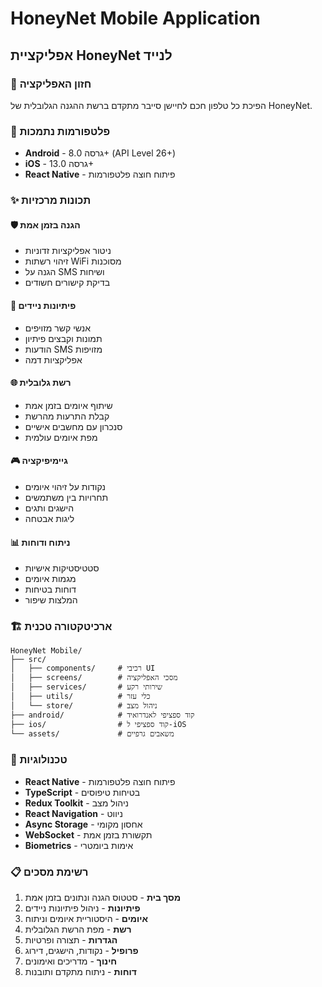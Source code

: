 # HoneyNet Mobile Application
## אפליקציית HoneyNet לנייד

### 🎯 חזון האפליקציה
הפיכת כל טלפון חכם לחיישן סייבר מתקדם ברשת ההגנה הגלובלית של HoneyNet.

### 📱 פלטפורמות נתמכות
- **Android** - גרסה 8.0+ (API Level 26+)
- **iOS** - גרסה 13.0+
- **React Native** - פיתוח חוצה פלטפורמות

### ✨ תכונות מרכזיות

#### 🛡️ הגנה בזמן אמת
- ניטור אפליקציות זדוניות
- זיהוי רשתות WiFi מסוכנות
- הגנה על SMS ושיחות
- בדיקת קישורים חשודים

#### 🍯 פיתיונות ניידים
- אנשי קשר מזויפים
- תמונות וקבצים פיתיון
- הודעות SMS מזויפות
- אפליקציות דמה

#### 🌐 רשת גלובלית
- שיתוף איומים בזמן אמת
- קבלת התרעות מהרשת
- סנכרון עם מחשבים אישיים
- מפת איומים עולמית

#### 🎮 גיימיפיקציה
- נקודות על זיהוי איומים
- תחרויות בין משתמשים
- הישגים ותגים
- ליגות אבטחה

#### 📊 ניתוח ודוחות
- סטטיסטיקות אישיות
- מגמות איומים
- דוחות בטיחות
- המלצות שיפור

### 🏗️ ארכיטקטורה טכנית

```
HoneyNet Mobile/
├── src/
│   ├── components/     # רכיבי UI
│   ├── screens/        # מסכי האפליקציה
│   ├── services/       # שירותי רקע
│   ├── utils/          # כלי עזר
│   └── store/          # ניהול מצב
├── android/            # קוד ספציפי לאנדרואיד
├── ios/                # קוד ספציפי ל-iOS
└── assets/             # משאבים גרפיים
```

### 🔧 טכנולוגיות
- **React Native** - פיתוח חוצה פלטפורמות
- **TypeScript** - בטיחות טיפוסים
- **Redux Toolkit** - ניהול מצב
- **React Navigation** - ניווט
- **Async Storage** - אחסון מקומי
- **WebSocket** - תקשורת בזמן אמת
- **Biometrics** - אימות ביומטרי

### 📋 רשימת מסכים

1. **מסך בית** - סטטוס הגנה ונתונים בזמן אמת
2. **פיתיונות** - ניהול פיתיונות ניידים
3. **איומים** - היסטוריית איומים וניתוח
4. **רשת** - מפת הרשת הגלובלית
5. **הגדרות** - תצורה ופרטיות
6. **פרופיל** - נקודות, הישגים, דירוג
7. **חינוך** - מדריכים ואימונים
8. **דוחות** - ניתוח מתקדם ותובנות
